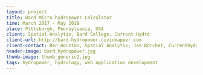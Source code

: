 ```yaml
---
layout: project
title: Bard Micro-hydropower Calculator
time: March 2017 - May 2018
place: Pittsburgh, Pennsylvania, USA
client: Spatial Analytix, Bard College, Current Hydro
client-url: http://bard-hydropower.civicmapper.com
client-contact: Ben Houston, Spatial Analytix; Jan Borchet, CurrentHydro
header-image: bard_hydropower.jpg
thumb-image: thumb_generic2.jpg
tags: hydropower, hydrology, web application development
---
```


